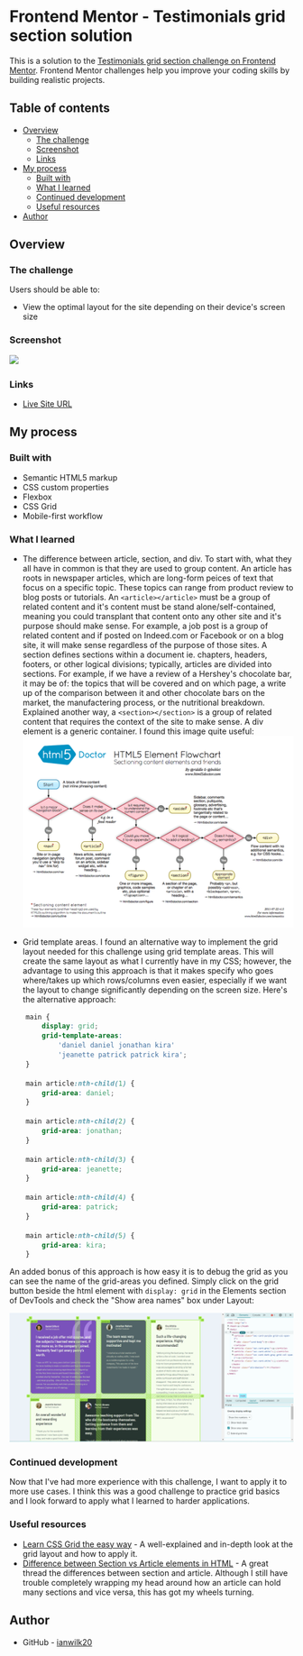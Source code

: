 # Frontend Mentor - Testimonials grid section solution

This is a solution to the [Testimonials grid section challenge on Frontend Mentor](https://www.frontendmentor.io/challenges/testimonials-grid-section-Nnw6J7Un7). Frontend Mentor challenges help you improve your coding skills by building realistic projects.

## Table of contents

-   [Overview](#overview)
    -   [The challenge](#the-challenge)
    -   [Screenshot](#screenshot)
    -   [Links](#links)
-   [My process](#my-process)
    -   [Built with](#built-with)
    -   [What I learned](#what-i-learned)
    -   [Continued development](#continued-development)
    -   [Useful resources](#useful-resources)
-   [Author](#author)

## Overview

### The challenge

Users should be able to:

-   View the optimal layout for the site depending on their device's screen size

### Screenshot

![](./screenshot.jpg)

### Links

-   [Live Site URL](https://news-homepage-ianwilk20.netlify.app/design/)

## My process

### Built with

-   Semantic HTML5 markup
-   CSS custom properties
-   Flexbox
-   CSS Grid
-   Mobile-first workflow

### What I learned

-   The difference between article, section, and div. To start with, what they all have in common is that they are used to group content. An article has roots in newspaper articles, which are long-form peices of text that focus on a specific topic. These topics can range from product review to blog posts or tutorials. An `<article></article>` must be a group of related content and it's content must be stand alone/self-contained, meaning you could transplant that content onto any other site and it's purpose should make sense. For example, a job post is a group of related content and if posted on Indeed.com or Facebook or on a blog site, it will make sense regardless of the purpose of those sites. A section defines sections within a document ie. chapters, headers, footers, or other logical divisions; typically, articles are divided into sections. For example, if we have a review of a Hershey's chocolate bar, it may be of: the topics that will be covered and on which page, a write up of the comparison between it and other chocolate bars on the market, the manufactering process, or the nutritional breakdown. Explained another way, a `<section></section>` is a group of related content that requires the context of the site to make sense. A div element is a generic container. I found this image quite useful:
    ![Flow diagram of how to decide which html element to use](./design/htmlDoctor.png)

-   Grid template areas. I found an alternative way to implement the grid layout needed for this challenge using grid template areas. This will create the same layout as what I currently have in my CSS; however, the advantage to using this approach is that it makes specify who goes where/takes up which rows/columns even easier, especially if we want the layout to change significantly depending on the screen size. Here's the alternative approach:

```CSS
    main {
        display: grid;
        grid-template-areas:
            'daniel daniel jonathan kira'
            'jeanette patrick patrick kira';
    }

    main article:nth-child(1) {
        grid-area: daniel;
    }

    main article:nth-child(2) {
        grid-area: jonathan;
    }

    main article:nth-child(3) {
        grid-area: jeanette;
    }

    main article:nth-child(4) {
        grid-area: patrick;
    }

    main article:nth-child(5) {
        grid-area: kira;
    }
```

An added bonus of this approach is how easy it is to debug the grid as you can see the name of the grid-areas you defined. Simply click on the grid button beside the html element with `display: grid` in the Elements section of DevTools and check the "Show area names" box under Layout:

![Image of grid areas alongside their respective names](./design/GridAreas.png)

### Continued development

Now that I've had more experience with this challenge, I want to apply it to more use cases. I think this was a good challenge to practice grid basics and I look forward to apply what I learned to harder applications.

### Useful resources

-   [Learn CSS Grid the easy way](https://youtu.be/rg7Fvvl3taU) - A well-explained and in-depth look at the grid layout and how to apply it.
-   [Difference between Section vs Article elements in HTML](https://stackoverflow.com/questions/7549561/difference-between-section-vs-article-elements-in-html) - A great thread the differences between section and article. Although I still have trouble completely wrapping my head around how an article can hold many sections and vice versa, this has got my wheels turning.

## Author

-   GitHub - [ianwilk20](https://github.com/ianwilk20)
